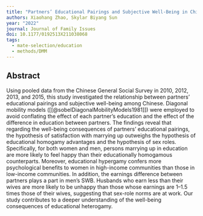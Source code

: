 ```yaml
---
title: "Partners’ Educational Pairings and Subjective Well-Being in China: An Analysis Using the Diagonal Mobility Model"
authors: Xiaohang Zhao, Skylar Biyang Sun
year: "2022"
journal: Journal of Family Issues
doi: 10.1177/0192513X211038068
tags:
  - mate-selection/education
  - methods/DMM
---
```

## Abstract

Using pooled data from the Chinese General Social Survey in 2010, 2012, 2013, and 2015, this study investigated the relationship between partners’ educational pairings and subjective well-being among Chinese. Diagonal mobility models ([[@sobelDiagonalMobilityModels1981]]) were employed to avoid conflating the effect of each partner’s education and the effect of the difference in education between partners. The findings reveal that regarding the well-being consequences of partners’ educational pairings, the hypothesis of satisfaction with marrying up outweighs the hypothesis of educational homogamy advantages and the hypothesis of sex roles. Specifically, for both women and men, persons marrying up in education are more likely to feel happy than their educationally homogamous counterparts. Moreover, educational hypergamy confers more psychological benefits to women in high-income communities than those in low-income communities. In addition, the earnings difference between partners plays a part in men’s SWB. Husbands who earn less than their wives are more likely to be unhappy than those whose earnings are 1–1.5 times those of their wives, suggesting that sex-role norms are at work. Our study contributes to a deeper understanding of the well-being consequences of educational heterogamy.
